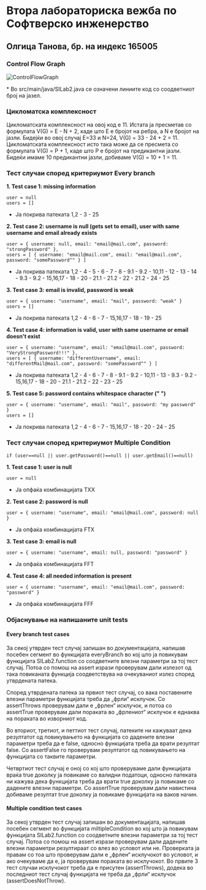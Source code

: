 # Втора лабораториска вежба по Софтверско инженерство

## Олгица Танова, бр. на индекс 165005

### Control Flow Graph

![ControlFlowGraph](https://github.com/Olgica165005/SI_2023_lab2_165005/assets/128933727/47b784c7-2f94-4567-bf23-82866ddfcdcf)

&ast; Во src/main/java/SILab2.java се означени линиите код со соодветниот број на јазел.

### Цикломатска комплексност

Цикломатската комплексност на овој код е 11.
Истата ја пресметав со формулата V(G) = E - N + 2, каде што E е бројот на ребра, а N е бројот на јазли. Бидејќи во овој случај E=33 и N=24, V(G) = 33 - 24 + 2 = 11.
Цикломатската комплексност исто така може да се пресмета со формулата V(G) = P + 1, каде што P e бројот на предикантни јазли. Бидеќи имаме 10 предикантни јазли, добиваме V(G) = 10 + 1 = 11.

### Тест случаи според критериумот Every branch

**1. Test case 1: missing information**

```
user = null
users = []
```

- Ја покрива патеката 1,2 - 3 - 25

**2. Test case 2: username is null (gets set to email), user with same username and email already exists**

```
user = { username: null, email: "email@mail.com", password: "strongPassword" },
users = [ { username: "email@mail.com", email: "email@mail.com", password: "somePassword^" } ]
```

- Ја покрива патеката 1,2 - 4 - 5 - 6 - 7 - 8 - 9.1 - 9.2 - 10,11 - 12 - 13 - 14 - 9.3 - 9.2 - 15,16,17 - 18 - 20 - 21.1 - 21.2 - 22 - 21.2 - 24 - 25

**3. Test case 3: email is invalid, password is weak**

```
user = { username: "username", email: "mail", password: "weak" }
users = []
```

- Ја покрива патеката 1,2 - 4 - 6 - 7 - 15,16,17 - 18 - 19 - 25

**4. Test case 4: information is valid, user with same username or email doesn't exist**

```
user = { username: "username", email: "email@mail.com", password: "VeryStrongPassword!!!" },
users = [ { username: "differentUsername", email: "differentMail@mail.com", password: "somePassword^" } ]
```

- Ја покрива патеката 1,2 - 4 - 6 - 7 - 8 - 9.1 - 9.2 - 10,11 - 13 - 9.3 - 9.2 - 15,16,17 - 18 - 20 - 21.1 - 21.2 - 22 - 23 - 25

**5. Test case 5: password contains whitespace character (" ")**

```
user = { username: "username", email: "mail", password: "my password" }
users = []
```

- Ја покрива патеката 1,2 - 4 - 6 - 7 - 15,16,17 - 18 - 20 - 24 - 25

### Тест случаи според критериумот Multiple Condition
`if (user==null || user.getPassword()==null || user.getEmail()==null)`

**1. Test case 1: user is null**

```
user = null
```

- Ја опфаќа комбинацијата TXX

**2. Test case 2: password is null**

```
user = { username: "username", email: "email@mail.com", password: null }
```

- Ја опфаќа комбинацијата FTX

**3. Test case 3: email is null**

```
user = { username: "username", email: null, password: "password" }
```

- Ја опфаќа комбинацијата FFT

**4. Test case 4: all needed information is present**

```
user = { username: "username", email: "email@mail.com", password: "password" }
```

- Ја опфаќа комбинацијата FFF

### Објаснување на напишаните unit tests

#### Every branch test cases

За секој утврден тест случај запишан во документацијата, напишав посебен сегмент во функцијата everyBranch во кој што ја повикувам функцијата SILab2.function со соодветните влезни параметри за тој тест случај. Потоа со помош на assert изрази проверувам дали излезот од така повиканата функција соодветствува на очекуваниот излез според утврдената патека.

Според утврдената патека за првиот тест случај, со вака поставените влезни параметри функцијата треба да „фрли“ исклучок. Со assertThrows проверувам дали е „фрлен“ исклучок, и потоа со assertTrue проверувам дали пораката во „фрлениот“ исклучок е еднаква на пораката во изворниот код.

Во вториот, третиот, и петтиот тест случај, патеките ни кажуваат дека резултатот од повикувањето на функцијата со дадените влезни параметри треба да е false, односно функцијата треба да врати резултат false. Со assertFalse го проверувам резултатот од повикувањето на функцијата со таквите параметри.

Четвртиот тест случај е оној со кој што проверуваме дали функцијата враќа true доколку ја повикаме со валидни податоци, односно патеката ни кажува дека функцијата треба да врати true доколку ја повикаме со дадените влезни параметри. Со assertTrue проверувам дали навистина добиваме резултат true доколку ја повикаме функцијата на ваков начин.


#### Multiple condition test cases

За секој утврден тест случај запишан во документацијата, напишав посебен сегмент во функцијата miltipleCondition во кој што ја повикувам функцијата SILab2.function со соодветните влезни параметри за тој тест случај. Потоа со помош на assert изрази проверувам дали дадените влезни параметри резултираат со влез во условот или не. Проверката ја правам со тоа што проверувам дали е „фрлен“ исклучокот во условот, и ако очекуваме да е, ја проверувам пораката во исклучокот. Во првите 3 тест случаи исклучокот треба да е присутен (assertThrows), додека во последниот тест случај функцијата не треба да „фрли“ исклучок (assertDoesNotThrow).
